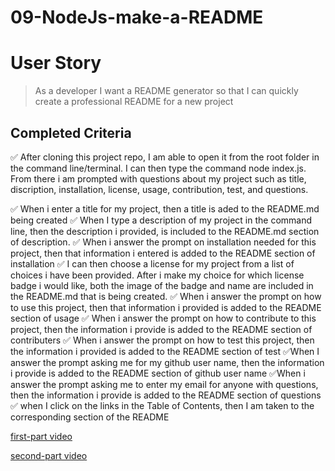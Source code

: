 # 09-NodeJs-make-a-README

# User Story

> As a developer
I want a README generator
so that I can quickly create a professional README for a new project

## Completed Criteria 

✅ After cloning this project repo, I am able to open it from the root folder in the command line/terminal. I can then type the command node index.js. From there i am prompted with questions about my project such as title, discription, installation, license, usage, contribution, test, and questions.

✅ When i  enter a title for my project, then a title is aded to the README.md being created
✅ When I type a description of my project in the command line, then the description i provided, is included to the README.md section of description.
✅ When i answer the prompt  on installation needed for this project, then that information i entered is added to the README section of installation
✅ I can then choose a license for my project from a list of choices i have been provided. After i make my choice for which license badge i would like, both the image of the badge and name are included in the README.md that is being created.
✅ When i answer the prompt on how to use this project, then that information i provided is added to the README section of usage
✅ When i answer the prompt on how to contribute to this project, then the information i provide is added to the README section  of contributers 
✅ When i answer the prompt on how to test this project, then the information i provided is added to the README section of test
✅When I answer the prompt asking me for my github user name, then the information i provide is added to the README section of github user name
✅When i answer the prompt asking me to enter my email for anyone with questions, then the information i provide is added to the README section of questions
✅ when I click on the links in the Table of Contents,  then I am taken to the corresponding section of the README

  [first-part video]( https://drive.google.com/file/d/1xA7ApuitZDg6r-2-ejwMmTKoimqepbtl/view)
  
   [second-part video]( https://drive.google.com/file/d/1hTS0a4HLT915wuh7uDDeX7ApyoYhpvhO/view)
 

